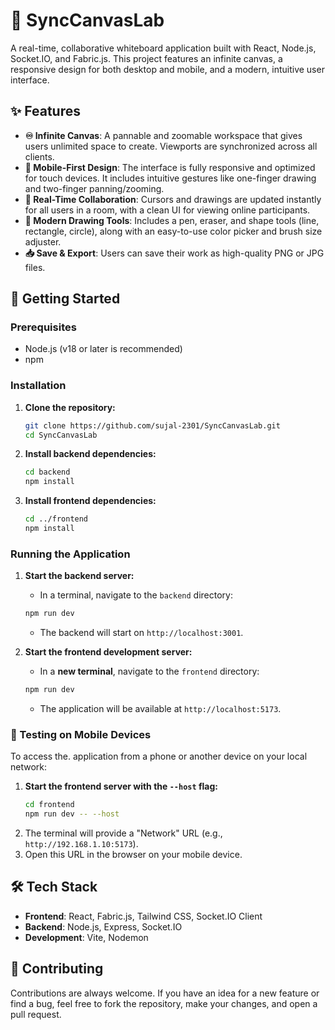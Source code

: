 # 🎨 SyncCanvasLab

A real-time, collaborative whiteboard application built with React, Node.js, Socket.IO, and Fabric.js. This project features an infinite canvas, a responsive design for both desktop and mobile, and a modern, intuitive user interface.

## ✨ Features

-   **♾️ Infinite Canvas**: A pannable and zoomable workspace that gives users unlimited space to create. Viewports are synchronized across all clients.
-   **📱 Mobile-First Design**: The interface is fully responsive and optimized for touch devices. It includes intuitive gestures like one-finger drawing and two-finger panning/zooming.
-   **👥 Real-Time Collaboration**: Cursors and drawings are updated instantly for all users in a room, with a clean UI for viewing online participants.
-   **🎨 Modern Drawing Tools**: Includes a pen, eraser, and shape tools (line, rectangle, circle), along with an easy-to-use color picker and brush size adjuster.
-   **📥 Save & Export**: Users can save their work as high-quality PNG or JPG files.

## 🚀 Getting Started

### Prerequisites
-   Node.js (v18 or later is recommended)
-   npm

### Installation

1.  **Clone the repository:**
    ```bash
    git clone https://github.com/sujal-2301/SyncCanvasLab.git
    cd SyncCanvasLab
    ```

2.  **Install backend dependencies:**
    ```bash
    cd backend
    npm install
    ```

3.  **Install frontend dependencies:**
    ```bash
    cd ../frontend
    npm install
    ```

### Running the Application

1.  **Start the backend server:**
    -   In a terminal, navigate to the `backend` directory:
    ```bash
    npm run dev
    ```
    -   The backend will start on `http://localhost:3001`.

2.  **Start the frontend development server:**
    -   In a **new terminal**, navigate to the `frontend` directory:
    ```bash
    npm run dev
    ```
    -   The application will be available at `http://localhost:5173`.

### 📱 Testing on Mobile Devices

To access the. application from a phone or another device on your local network:

1.  **Start the frontend server with the `--host` flag:**
    ```bash
    cd frontend
    npm run dev -- --host
    ```
2.  The terminal will provide a "Network" URL (e.g., `http://192.168.1.10:5173`).
3.  Open this URL in the browser on your mobile device.

## 🛠️ Tech Stack

-   **Frontend**: React, Fabric.js, Tailwind CSS, Socket.IO Client
-   **Backend**: Node.js, Express, Socket.IO
-   **Development**: Vite, Nodemon

## 🤝 Contributing

Contributions are always welcome. If you have an idea for a new feature or find a bug, feel free to fork the repository, make your changes, and open a pull request.
